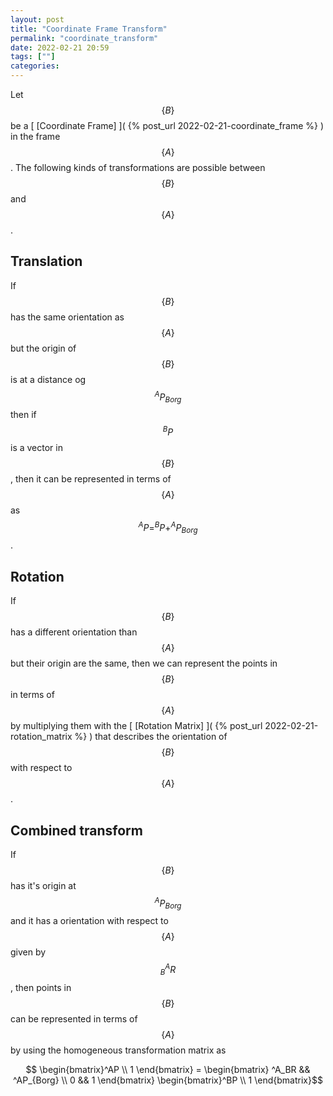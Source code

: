 ```yaml
---
layout: post
title: "Coordinate Frame Transform"
permalink: "coordinate_transform"
date: 2022-02-21 20:59
tags: [""]
categories:
---
```


Let $$\{B\}$$ be a [ [Coordinate Frame] ]( {% post_url
2022-02-21-coordinate_frame %} ) in the frame $$\{A\}$$. The following kinds of
transformations are possible between $$\{B\}$$ and $$\{A\}$$.

## Translation

If $$\{B\}$$ has the same orientation as $$\{A\}$$ but the origin of $$\{B\}$$
is at a distance og $$^AP_{Borg}$$ then if $$^BP$$ is a vector in $$\{B\}$$,
then it can be represented in terms of $$\{A\}$$ as $$^AP=^BP + ^AP_{Borg}$$.

## Rotation

If $$\{B\}$$ has a different orientation than $$\{A\}$$ but their origin are the
same, then we can represent the points in $$\{B\}$$ in terms of $$\{A\}$$ by
multiplying them with the [ [Rotation Matrix] ]( {% post_url
2022-02-21-rotation_matrix %} ) that describes the orientation of $$\{B\}$$ with
respect to $$\{A\}$$.

## Combined transform

If $$\{B\}$$ has it's origin at $$^AP_{Borg}$$ and it has a orientation with
respect to $$\{A\}$$ given by $$^A_BR$$, then points in $$\{B\}$$ can be
represented in terms of $$\{A\}$$ by using the homogeneous transformation matrix
as

$$ \begin{bmatrix}^AP \\ 1 \end{bmatrix} =  \begin{bmatrix} ^A_BR && ^AP_{Borg}
\\ 0 && 1 \end{bmatrix} \begin{bmatrix}^BP \\ 1 \end{bmatrix}$$
